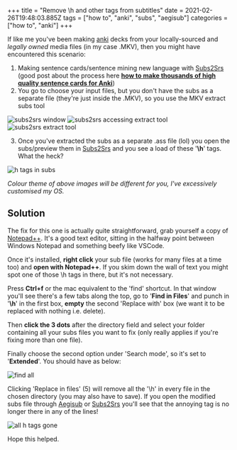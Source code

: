 +++
title = "Remove \\h and other tags from subtitles"
date = 2021-02-26T19:48:03.885Z
tags = ["how to", "anki", "subs", "aegisub"]
categories = ["how to", "anki"]
+++

If like me you've been making [anki](https://apps.ankiweb.net/) decks from your locally-sourced and *legally owned* media files (in my case .MKV), then you might have encountered this scenario:

1. Making sentence cards/sentence mining new language with [Subs2Srs](http://subs2srs.sourceforge.net/) (good post about the process here [**how to make thousands of high quality sentence cards for Anki**](https://www.britvsjapan.com/get-thousands-contextual-sentences-learning-languages-sentence-banks/))
2. You go to choose your input files, but you don't have the subs as a separate file (they're just inside the .MKV), so you use the MKV extract subs tool

![subs2srs window](/images/subs2srs.webp) 
![subs2srs accessing extract tool](/images/mkvsubextract.webp)
![subs2srs extract tool](/images/mkvextractwindow.webp)

3. Once you've extracted the subs as a separate .ass file (lol) you open the subs/preview them in [Subs2Srs](http://subs2srs.sourceforge.net/) and you see a load of these '**\\h**' tags. What the heck?

![h tags in subs](/images/whattheheck.webp)

_Colour theme of above images will be different for you, I've excessively customised my OS._

## Solution

The fix for this one is actually quite straightforward, grab yourself a copy of [Notepad++](https://notepad-plus-plus.org/). It's a good text editor, sitting in the halfway point between Windows Notepad and something beefy like VSCode.

Once it's installed, **right click** your sub file (works for many files at a time too) and **open with Notepad++**. If you skim down the wall of text you might spot one of those \\h tags in there, but it's not necessary.

Press **Ctrl+f** or the mac equivalent to the 'find' shortcut. In that window you'll see there's a few tabs along the top, go to '**Find in Files**' and punch in '**\\h**' in the first box, **empty** the second 'Replace with' box (we want it to be replaced with nothing i.e. delete).

Then **click the 3 dots** after the directory field and select your folder containing all your subs files you want to fix (only really applies if you're fixing more than one file).

Finally choose the second option under 'Search mode', so it's set to '**Extended**'. You should have as below:

![find all](/images/findall.webp)

Clicking 'Replace in files' (5) will remove all the '\\h' in every file in the chosen directory (you may also have to save). If you open the modified subs file through [Aegisub](http://www.aegisub.org) or [Subs2Srs](http://subs2srs.sourceforge.net/) you'll see that the annoying tag is no longer there in any of the lines!

![all h tags gone](/images/hgone.webp)

Hope this helped.
